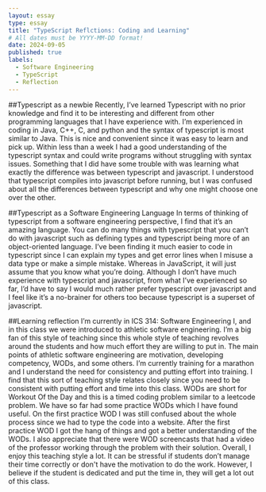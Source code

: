 ```yaml
---
layout: essay
type: essay
title: "TypeScript Reflctions: Coding and Learning"
# All dates must be YYYY-MM-DD format!
date: 2024-09-05
published: true
labels:
  - Software Engineering
  - TypeScript
  - Reflection
---
```


##Typescript as a newbie
Recently, I’ve learned Typescript with no prior knowledge and find it to be interesting and different from other programming languages that I have experience with. I’m experienced in coding in Java, C++, C, and python and the syntax of typescript is most similar to Java. This is nice and convenient since it was easy to learn and pick up. Within less than a week I had a good understanding of the typescript syntax and could write programs without struggling with syntax issues. Something that I did have some trouble with was learning what exactly the difference was between typescript and javascript. I understood that typescript compiles into javascript before running, but I was confused about all the differences between typescript and why one might choose one over the other.

##Typescript as a Software Engineering Language
In terms of thinking of typescript from a software engineering perspective, I find that it’s an amazing language. You can do many things with typescript that you can’t do with javascript such as defining types and typescript being more of an object-oriented language. I’ve been finding it much easier to code in typescript since I can explain my types and get error lines when I misuse a data type or make a simple mistake. Whereas in JavaScript, it will just assume that you know what you’re doing. Although I don’t have much experience with typescript and javascript, from what I’ve experienced so far, I’d have to say I would much rather prefer typescript over javascript and I feel like it’s a no-brainer for others too because typescript is a superset of javascript.

##Learning reflection
I’m currently in ICS 314: Software Engineering I, and in this class we were introduced to athletic software engineering. I’m a big fan of this style of teaching since this whole style of teaching revolves around the students and how much effort they are willing to put in. The main points of athletic software engineering are motivation, developing competency, WODs, and some others. I’m currently training for a marathon and I understand the need for consistency and putting effort into training. I find that this sort of teaching style relates closely since you need to be consistent with putting effort and time into this class. WODs are short for Workout Of the Day and this is a timed coding problem similar to a leetcode problem. We have so far had some practice WODs which I have found useful. On the first practice WOD I was still confused about the whole process since we had to type the code into a website. After the first practice WOD I got the hang of things and got a better understanding of the WODs. I also appreciate that there were WOD screencasts that had a video of the professor working through the problem with their solution. Overall, I enjoy this teaching style a lot. It can be stressful if students don’t manage their time correctly or don't have the motivation to do the work. However, I believe if the student is dedicated and put the time in, they will get a lot out of this class.
